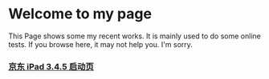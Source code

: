 # Welcome to my page
This Page shows some my recent works. It is mainly used to do some online tests. If you browse here, it may not help you. I'm sorry.
### [京东 iPad 3.4.5 启动页][1]

[1]:	/jd34